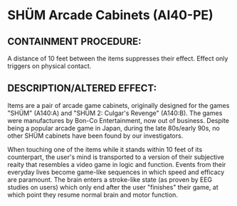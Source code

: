 # SHÜM Arcade Cabinets (AI40-PE)

## CONTAINMENT PROCEDURE:

A distance of 10 feet between the items suppresses their effect. Effect only triggers on physical contact.

## DESCRIPTION/ALTERED EFFECT:

Items are a pair of arcade game cabinets, originally designed for the games "SHÜM" (A140:A) and "SHÜM 2: Culgar's Revenge" (A140:B). The games were manufactures by Bon-Co Entertainment, now out of business. Despite being a popular arcade game in Japan, during the late 80s/early 90s, no other SHÜM cabinets have been found by our investigators.

When touching one of the items while it stands within 10 feet of its counterpart, the user's mind is transported to a version of their subjective reaity that resembles a video game in logic and function. Events from their everyday lives become game-like sequences in which speed and efficacy are paramount. The brain enters a stroke-like state (as proven by EEG studies on users) which only end after the user "finishes" their game, at which point they resume normal brain and motor function.
